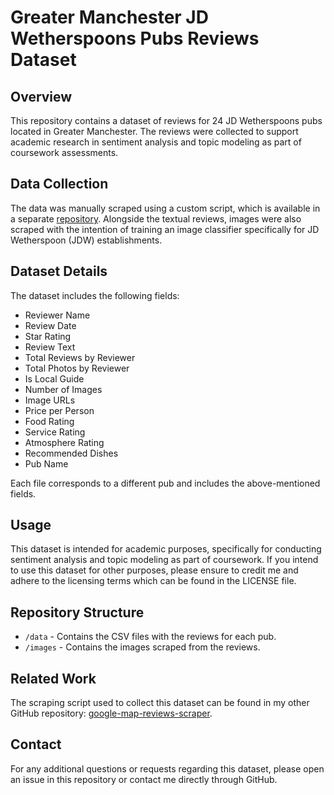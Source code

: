 # Greater Manchester JD Wetherspoons Pubs Reviews Dataset

## Overview
This repository contains a dataset of reviews for 24 JD Wetherspoons pubs located in Greater Manchester. The reviews were collected to support academic research in sentiment analysis and topic modeling as part of coursework assessments.

## Data Collection
The data was manually scraped using a custom script, which is available in a separate [repository](https://github.com/timadeg/google-map-reviews-scraper). Alongside the textual reviews, images were also scraped with the intention of training an image classifier specifically for JD Wetherspoon (JDW) establishments.

## Dataset Details
The dataset includes the following fields:
- Reviewer Name
- Review Date
- Star Rating
- Review Text
- Total Reviews by Reviewer
- Total Photos by Reviewer
- Is Local Guide
- Number of Images
- Image URLs
- Price per Person
- Food Rating
- Service Rating
- Atmosphere Rating
- Recommended Dishes
- Pub Name

Each file corresponds to a different pub and includes the above-mentioned fields.

## Usage
This dataset is intended for academic purposes, specifically for conducting sentiment analysis and topic modeling as part of coursework. If you intend to use this dataset for other purposes, please ensure to credit me and adhere to the licensing terms which can be found in the LICENSE file.

## Repository Structure
- `/data` - Contains the CSV files with the reviews for each pub.
- `/images` - Contains the images scraped from the reviews.

## Related Work
The scraping script used to collect this dataset can be found in my other GitHub repository: [google-map-reviews-scraper](https://github.com/timadeg/google-map-reviews-scraper).

## Contact
For any additional questions or requests regarding this dataset, please open an issue in this repository or contact me directly through GitHub.
